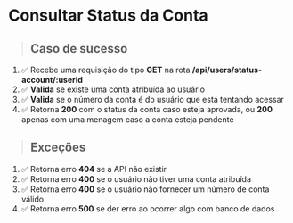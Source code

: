 # Consultar Status da Conta

> ## Caso de sucesso

1. ✅ Recebe uma requisição do tipo **GET** na rota **/api/users/status-account/:userId**
2. ✅ **Valida** se existe uma conta atribuída ao usuário
3. ✅ **Valida** se o número da conta é do usuário que está tentando acessar
4. ✅ Retorna **200** com o status da conta caso esteja aprovada, ou **200** apenas com uma menagem caso a conta esteja pendente

> ## Exceções

1. ✅ Retorna erro **404** se a API não existir
2. ✅ Retorna erro **400** se o usuário não tiver uma conta atribuída
3. ✅ Retorna erro **400** se o usuário não fornecer um número de conta válido
4. ✅ Retorna erro **500** se der erro ao ocorrer algo com banco de dados